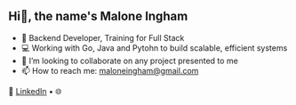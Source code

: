 ## Hi👋, the name's Malone Ingham

- 🧠 Backend Developer, Training for Full Stack
- 💻 Working with Go, Java and Pytohn to build scalable, efficient systems
- 👯 I’m looking to collaborate on any project presented to me
- 📫 How to reach me: maloneingham@gmail.com

🔗 [LinkedIn](www.linkedin.com/in/malone-ingham-440795355) • 🌐
